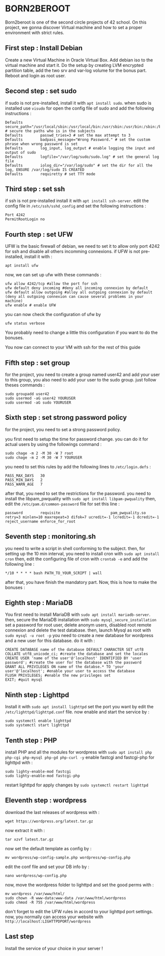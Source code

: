 # BORN2BEROOT
Born2beroot is one of the second circle projects of 42 school.
On this project, we gonna discover Virtual machine and how to set a proper environment with strict rules.

## First step : Install Debian

Create a new Virtual Machine in Oracle Virtual Box.
Add debian iso to the virtual machine and start it.
Do the setup by creating LVM encrypted partition table, add the two srv and var-log volume for the bonus part.
Reboot and login as root user.

## Second step : set sudo

if sudo is not pre-installed, install it with ```apt install sudo```.
when sudo is installed use ```visudo``` for open the config file of sudo and add the following instructions :
```
Defaults        secure_path="/usr/local/sbin:/usr/local/bin:/usr/sbin:/usr/bin:/sbin:/bin:/snap/bin" # secure the paths who is in the subjects
Defaults        passwd_tries=3 # set the max attempt to 3
Defaults        badpass_message="Wrong Password." # set the custom phrase when wrong password is set
Defaults        log_input, log_output # enable logging the input and output of sudo
Defaults        logfile="/var/log/sudo/sudo.log" # set the general log file
Defaults        iolog_dir="/var/log/sudo" # set the dir for all the log, ENSURE /var/log/sudo IS CREATED
Defaults        requiretty # set TTY mode
```

## Third step : set ssh

if ssh is not pre-installed install it with ```apt install ssh-server```.
edit the config file in ```/etc/ssh/sshd_config``` and set the following instructions :

```
Port 4242
PermitRootLogin no
```

## Fourth step : set UFW

UFW is the basic firewall of debian, we need to set it to allow only port 4242 for ssh and disable all others incomming connexions.
if UFW is not pre-installed, install it with :

```apt install ufw```

now, we can set up ufw with these commands :
```
ufw allow 4242/tcp #allow the port for ssh
ufw default deny incoming #deny all incoming connexion by default
ufw default allow outgoing #alloy all outgoing connexion by default (deny all outgoing connexion can cause several problems in your machine)
ufw enable # enable UFW
```

you can now check the configuration of ufw by
```
ufw status verbose
```

You probably need to change a little this configuration if you want to do the bonuses.

You now can connect to your VM with ssh for the rest of this guide

## Fifth step : set group

for the project, you need to create a group named user42 and add your user to this group, you also need to add your user to the sudo group.
just follow theses commands :

```
sudo groupadd user42
sudo usermod -aG user42 YOURUSER
sudo usermod -aG sudo YOURUSER
```

## Sixth step : set strong password policy

for the project, you need to set a strong password policy.

you first need to setup the time for password change. you can do it for actual users by using the followings command :

```
sudo chage -m 2 -M 30 -W 7 root 
sudo chage -m 2 -M 30 -W 7 YOURUSER
```
you need to set this rules by add the following lines to ```/etc/login.defs``` :
```
PASS_MAX_DAYS   30
PASS_MIN_DAYS   2
PASS_WARN_AGE   7
```

after that, you need to set the restrictions for the password.
you need to install the libpam_pwquality with ```sudo apt install libpam-pwquality```
then, edit the ```/etc/pam.d/common-password``` file for set this line :

```
password        requisite                       pam_pwquality.so retry=3 minlen=10 maxrepeat=3 difok=7 ucredit=-1 lcredit=-1 dcredit=-1 reject_username enforce_for_root
```


## Seventh step : monitoring.sh

you need to write a script in shell conforming to the subject.
then, for setting up the 10 min interval, you need to install cron with ```sudo apt install cron```
then, edit the configuring file of cron with ```crontab -e``` and add the following line :

```
*/10 * * * * bash PATH_TO_YOUR_SCRIPT | wall
```

after that, you have finish the mandatory part. Now, this is how to make the bonuses :

## Eighth step : MariaDB

You first need to install MariaDB with ```sudo apt install mariadb-server```.
then, secure the MariaDB installation with ```sudo mysql_secure_installation```
set a password for root user, delete anonym users, disabled root remote connexion and delete the test database.
then, launch Mysql as root with ```sudo mysql -u root -p```
you need to create a new database for wordpress and a new user for this database.
do it with :
```
CREATE DATABASE name of the database DEFAULT CHARACTER SET utf8 COLLATE utf8_unicode_ci; #create the database and set the locales
CREATE USER 'name of the user'@'localhost' IDENTIFIED BY 'user password'; #create the user for the database with the password
GRANT ALL PRIVILEGES ON name of the databse.* TO 'your user'@'localhost'; #enable your user to access the database
FLUSH PRIVILEGES; #enable the new privileges set
EXIT; #quit mysql
```

## Ninth step : Lighttpd

Install it with ```sudo apt install lighttpd```
set the port you want by edit the ```/etc/lighttpd/lighttpd.conf``` file.
now enable and start the service by :
```
sudo systemctl enable lighttpd
sudo systemctl start lighttpd
```
## Tenth step : PHP

install PHP and all the modules for wordpress with ```sudo apt install php php-cgi php-mysql php-gd php-curl -y```
enable fastcgi and fastcgi-php for lighttpd with : 
```
sudo lighty-enable-mod fastcgi
sudo lighty-enable-mod fastcgi-php
```
restart lighttpd for apply changes by ```sudo systemctl restart lighttpd```

## Eleventh step : wordpress

download the last releases of wordpress with :
```
wget https://wordpress.org/latest.tar.gz
```
now extract it with :
```
tar xzvf latest.tar.gz
```
now set the default template as config by :
```
mv wordpress/wp-config-sample.php wordpress/wp-config.php
```
edit the conf file and set your DB info by :
```
nano wordpress/wp-config.php
```
now, move the wordpress folder to lighttpd and set the good perms with :
```
mv wordpress /var/www/html/
sudo chown -R www-data:www-data /var/www/html/wordpress
sudo chmod -R 755 /var/www/html/wordpress
```
don't forget to edit the UFW rules in accord to your lighttpd port settings.
now, you normally can access your website with ```http://localhost:LIGHTTPDPORT/wordpress```

## Last step

Install the service of your choice in your server !
